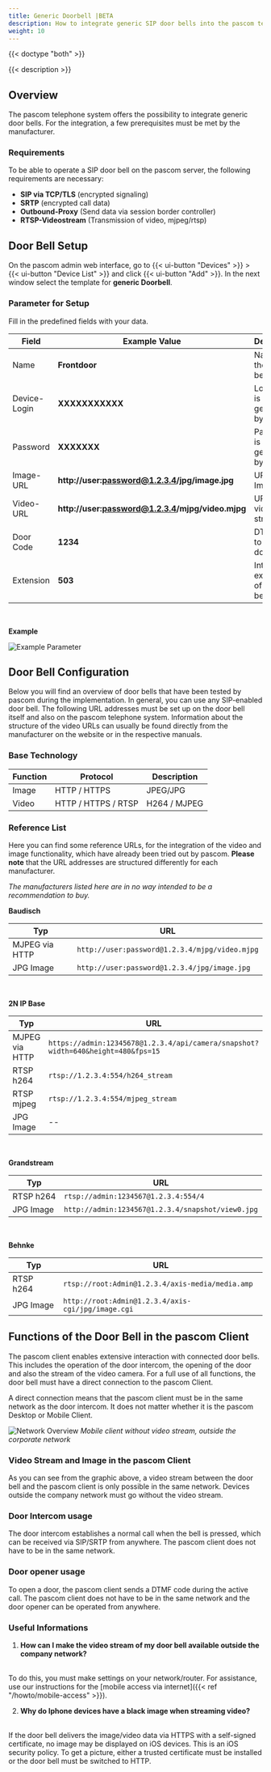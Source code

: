 ```yaml
---
title: Generic Doorbell |BETA
description: How to integrate generic SIP door bells into the pascom telephone system
weight: 10
---
```


{{< doctype "both"  >}}

{{< description >}}

## Overview

The pascom telephone system offers the possibility to integrate generic door bells. For the integration, a few prerequisites must be met by the manufacturer.

### Requirements

To be able to operate a SIP door bell on the pascom server, the following requirements are necessary:

* **SIP via TCP/TLS** (encrypted signaling)
* **SRTP** (encrypted call data)
* **Outbound-Proxy** (Send data via session border controller)
* **RTSP-Videostream** (Transmission of video, mjpeg/rtsp)


## Door Bell Setup

On the pascom admin web interface, go to {{< ui-button "Devices" >}} > {{< ui-button "Device List" >}} and click {{< ui-button "Add" >}}. In the next window select the template for **generic Doorbell**.

### Parameter for Setup

Fill in the predefined fields with your data.

|Field|Example Value|Description|
|---|---|---|
|Name|**Frontdoor**|Name of the door bell|
|Device-Login|**XXXXXXXXXXX**|Login name is generated by **pascom**|
|Password| **XXXXXXX** | Password is generated by **pascom**|
|Image-URL|**http://user:password@1.2.3.4/jpg/image.jpg**|URL of the Image|
|Video-URL|**http://user:password@1.2.3.4/mjpg/video.mjpg**| URL of the video stream|
|Door Code|**1234**| DTMF Code to open the door|
|Extension|**503**| Internal extension of the door bell|

</br>

**Example**

![Example Parameter](parameter.en.PNG?width=80%)

## Door Bell Configuration

Below you will find an overview of door bells that have been tested by pascom during the implementation. In general, you can use any SIP-enabled door bell. The following URL addresses must be set up on the door bell itself and also on the pascom telephone system. Information about the structure of the video URLs can usually be found directly from the manufacturer on the website or in the respective manuals.

### Base Technology

|Function|Protocol|Description|
|---|---|---|
|Image|HTTP / HTTPS|JPEG/JPG|
|Video|HTTP / HTTPS / RTSP |H264 / MJPEG|

### Reference List

Here you can find some reference URLs, for the integration of the video and  image functionality, which have already been tried out by pascom. **Please note** that the URL addresses are structured differently for each manufacturer. 

*The manufacturers listed here are in no way intended to be a recommendation to buy.*

**Baudisch**

|Typ|URL|
|---|---|
|MJPEG via HTTP|```http://user:password@1.2.3.4/mjpg/video.mjpg```|
|JPG Image|```http://user:password@1.2.3.4/jpg/image.jpg```|

</br>

**2N IP Base**

|Typ|URL|
|---|---|
|MJPEG via HTTP|```https://admin:12345678@1.2.3.4/api/camera/snapshot?width=640&height=480&fps=15```|
|RTSP h264|```rtsp://1.2.3.4:554/h264_stream```|
|RTSP mjpeg|```rtsp://1.2.3.4:554/mjpeg_stream```|
|JPG Image|--|

</br>

**Grandstream**

|Typ|URL|
|---|---|
|RTSP h264|```rtsp://admin:1234567@1.2.3.4:554/4```|
|JPG Image|```http://admin:1234567@1.2.3.4/snapshot/view0.jpg```|

</br>

**Behnke**

|Typ|URL|
|---|---|
|RTSP h264|```rtsp://root:Admin@1.2.3.4/axis-media/media.amp```|
|JPG Image |```http://root:Admin@1.2.3.4/axis-cgi/jpg/image.cgi```|



## Functions of the Door Bell in the pascom Client

The pascom client enables extensive interaction with connected door bells. This includes the operation of the door intercom, the opening of the door and also the stream of the video camera. For a full use of all functions, the door bell must have a direct connection to the pascom Client.

A direct connection means that the pascom client must be in the same network as the door intercom. It does not matter whether it is the pascom Desktop or Mobile Client.


![Network Overview](network.en.png)
*Mobile client without video stream, outside the corporate network*
</br>

### Video Stream and Image in the pascom Client

As you can see from the graphic above, a video stream between the door bell and the pascom client is only possible in the same network. Devices outside the company network must go without the video stream.

### Door Intercom usage

The door intercom establishes a normal call when the bell is pressed, which can be received via SIP/SRTP from anywhere. The pascom client does not have to be in the same network.

### Door opener usage

To open a door, the pascom client sends a DTMF code during the active call. The pascom client does not have to be in the same network and the door opener can be operated from anywhere.

### Useful Informations

1. **How can I make the video stream of my door bell available outside the company network?**
</br>
To do this, you must make settings on your network/router. For assistance, use our instructions for the [mobile access via internet]({{< ref "/howto/mobile-access" >}}).

2. **Why do Iphone devices have a black image when streaming video?**
</br>
If the door bell delivers the image/video data via HTTPS with a self-signed certificate, no image may be displayed on iOS devices. This is an iOS security policy. To get a picture, either a trusted certificate must be installed or the door bell must be switched to HTTP.

